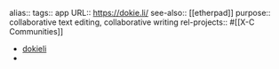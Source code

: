 alias::
tags:: app
URL:: https://dokie.li/
see-also:: [[etherpad]]
purpose:: collaborative text editing, collaborative writing
rel-projects:: #[[X-C Communities]]

- [dokieli](https://dokie.li/)
-
